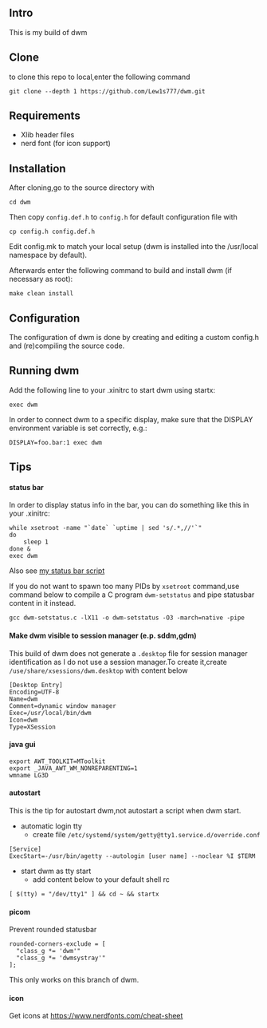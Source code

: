 Intro
---
This is my build of dwm

Clone
---
to clone this repo to local,enter the following command
```
git clone --depth 1 https://github.com/Lew1s777/dwm.git
```

Requirements
---
- Xlib header files
- nerd font (for icon support)

Installation
---
After cloning,go to the source directory with

```
cd dwm
```

Then copy ```config.def.h``` to ```config.h``` for default configuration file with
```
cp config.h config.def.h
```

Edit config.mk to match your local setup (dwm is installed into the /usr/local namespace by default).

Afterwards enter the following command to build and install dwm (if necessary as root):
```
make clean install
```
Configuration
---
The configuration of dwm is done by creating and editing a custom config.h and (re)compiling the source code.

Running dwm
---
Add the following line to your .xinitrc to start dwm using startx:
```
exec dwm
```
In order to connect dwm to a specific display, make sure that the DISPLAY environment variable is set correctly, e.g.:
```
DISPLAY=foo.bar:1 exec dwm
```

Tips
---

#### status bar ####
In order to display status info in the bar, you can do something like this in your .xinitrc:
```
while xsetroot -name "`date` `uptime | sed 's/.*,//'`"
do
	sleep 1
done &
exec dwm
```
Also see [my status bar script](https://github.com/Lew1s777/dwm-statusbar)

If you do not want to spawn too many PIDs by ```xsetroot``` command,use command below to compile a C program ```dwm-setstatus``` and pipe statusbar content in it instead.
```
gcc dwm-setstatus.c -lX11 -o dwm-setstatus -O3 -march=native -pipe
```

#### Make dwm visible to session manager (e.p. sddm,gdm) ####
This build of dwm does not generate a ```.desktop``` file for session manager identification as I do not use a session manager.To create it,create ```/use/share/xsessions/dwm.desktop``` with content below
```
[Desktop Entry]
Encoding=UTF-8
Name=dwm
Comment=dynamic window manager
Exec=/usr/local/bin/dwm
Icon=dwm
Type=XSession
```

#### java gui ####
```
export AWT_TOOLKIT=MToolkit
export _JAVA_AWT_WM_NONREPARENTING=1
wmname LG3D
```

#### autostart ####
This is the tip for autostart dwm,not autostart a script when dwm start.

- automatic login tty
  - create file ```/etc/systemd/system/getty@tty1.service.d/override.conf```
```
[Service]
ExecStart=-/usr/bin/agetty --autologin [user name] --noclear %I $TERM
```

- start dwm as tty start
  - add content below to your default shell rc
```
[ $(tty) = "/dev/tty1" ] && cd ~ && startx
```

#### picom ####
Prevent rounded statusbar
```
rounded-corners-exclude = [
  "class_g *= 'dwm'"
  "class_g *= 'dwmsystray'"
];
```
This only works on this branch of dwm.

#### icon ####
Get icons at https://www.nerdfonts.com/cheat-sheet


